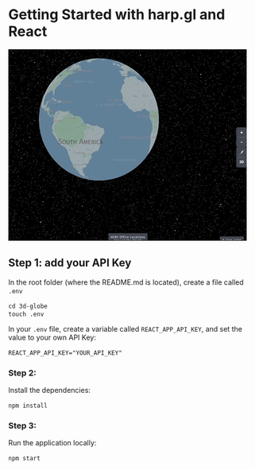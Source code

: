 # Getting Started with harp.gl and React

![](lib/3d-globe.gif)

## Step 1: add your API Key

In the root folder (where the README.md is located), create a file called `.env`
```
cd 3d-globe
touch .env
```

In your `.env` file, create a variable called `REACT_APP_API_KEY`, and set the value to your own API Key:
```
REACT_APP_API_KEY="YOUR_API_KEY"
```

### Step 2:
Install the dependencies:
```
npm install
```

### Step 3:
Run the application locally:
```
npm start
```
